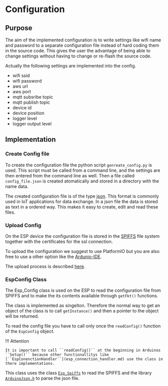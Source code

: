 # Configuration

## Purpose

The aim of the implemented configuration is to write settings like wifi name and password to a separate configuration file instead of hard coding them in the source code. This gives the user the advantage of being able to change settings without having to change or re-flash the source code. 

Actually the following settings are implemented into the config.

- wifi ssid
- wifi password
- aws url
- aws port
- mqtt subsribe topic
- mqtt publish topic
- device id
- device position
- logger level
- logger output level

## Implementation

### Create Config file

To create the configuration file the python script ``genreate_config.py`` is used. This script must be called from a command line, and the settings are then entered from the command line as well. Then a file called ``config_file.json`` is created atomatically and stored in a directory with the name data.

The created configuration file is of the type [json](https://www.w3schools.com/js/js_json_intro.asp). This format is commonly used in IoT applications for data exchange. In a json file the data is stored as text in a ordered way. This makes it easy to create, edit and read these files.

### Upload Config

On the ESP device the configuration file is stored in the [SPIFFS](esp_spiffs.md) file system together with the certificates for the ssl connection.

To upload the configuration we suggest to use PlatformIO but you are also free to use a other option like the [Ardunio-IDE](https://randomnerdtutorials.com/install-esp32-filesystem-uploader-arduino-ide/).

The upload process is described [here](esp_spiffs.md).


### EspConfig Class

The Esp_Config class is used on the ESP to read the configuration file from SPIFFS and to make the its contents available through ``getFkt()`` functions.

The class is implemented as singelton. Therefore the normal way to get an object of the class is to call ``getInstance()`` and then a pointer to the object will be returned.

To read the config file you have to call only once the ``readConfig()`` function of the ``EspConfig`` object.

!!! Attention

    It is important to call ``readConfig()`` at the beginning in Arduinos ``Setup()`` because other functionallitys like [``EspConenctionHandler``](esp_connection_handler.md) use the class in there implementations. 

This class uses the class [``Esp_Spiffs``](esp_spiffs.md) to read the SPIFFS and the library [``ArduinoJson.h``](https://github.com/bblanchon/ArduinoJson) to parse the json file.